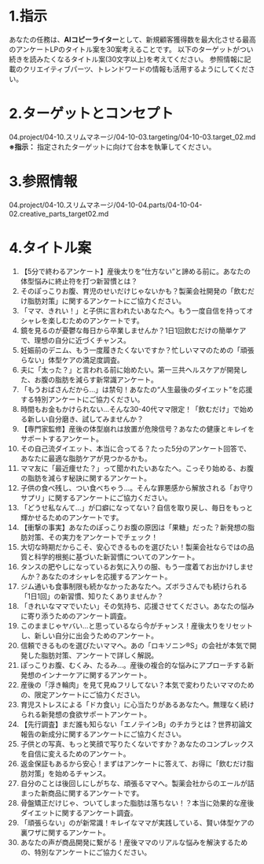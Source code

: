 # 1.指示
あなたの任務は、**AIコピーライター**として、新規顧客獲得数を最大化させる最高のアンケートLPのタイトル案を30案考えることです。
以下のターゲットがつい続きを読みたくなるタイトル案(30文字以上)を考えてください。
参照情報に記載のクリエイティブパーツ、トレンドワードの情報も活用するようにしてください。

# 2.ターゲットとコンセプト

04.project/04-10.スリムマネージ/04-10-03.targeting/04-10-03.target_02.md 
**※指示：** 指定されたターゲットに向けて台本を執筆してください。

# 3.参照情報

04.project/04-10.スリムマネージ/04-10-04.parts/04-10-04-02.creative_parts_target02.md 

# 4.タイトル案
1.  【5分で終わるアンケート】産後太りを“仕方ない”と諦める前に。あなたの体型悩みに終止符を打つ新習慣とは？
2.  そのぽっこりお腹、育児のせいだけじゃないかも？製薬会社開発の「飲むだけ脂肪対策」に関するアンケートにご協力ください。
3.  「ママ、きれい！」と子供に言われたいあなたへ。もう一度自信を持ってオシャレを楽しむためのアンケートです。
4.  鏡を見るのが憂鬱な毎日から卒業しませんか？1日1回飲むだけの簡単ケアで、理想の自分に近づくチャンス。
5.  妊娠前のデニム、もう一度履きたくないですか？忙しいママのための「頑張らない」体型ケアの満足度調査。
6.  夫に「太った？」と言われる前に始めたい。第一三共ヘルスケアが開発した、お腹の脂肪を減らす新常識アンケート。
7.  「もうおばさんだから…」は禁句！あなたの“人生最後のダイエット”を応援する特別アンケートにご協力ください。
8.  時間もお金もかけられない…そんな30-40代ママ限定！「飲むだけ」で始める新しい自分磨き、試してみませんか？
9.  【専門家監修】産後の体型崩れは放置が危険信号？あなたの健康とキレイをサポートするアンケート。
10. その自己流ダイエット、本当に合ってる？たった5分のアンケート回答で、あなたに最適な脂肪ケアが見つかるかも。
11. ママ友に「最近痩せた？」って聞かれたいあなたへ。こっそり始める、お腹の脂肪を減らす秘訣に関するアンケート。
12. 子供の食べ残し、つい食べちゃう…。そんな罪悪感から解放される「お守りサプリ」に関するアンケートにご協力ください。
13. 「どうせ私なんて…」が口癖になってない？自信を取り戻し、毎日をもっと輝かせるためのアンケートです。
14. 【衝撃の事実】あなたのぽっこりお腹の原因は「果糖」だった？新発想の脂肪対策、その実力をアンケートでチェック！
15. 大切な時期だからこそ、安心できるものを選びたい！製薬会社ならではの品質と科学的根拠に基づいた新習慣についてのアンケート。
16. タンスの肥やしになっているお気に入りの服、もう一度着てお出かけしませんか？あなたのオシャレを応援するアンケート。
17. ジム通いも食事制限も続かなかったあなたへ。ズボラさんでも続けられる「1日1回」の新習慣、知りたくありませんか？
18. 「きれいなママでいたい」その気持ち、応援させてください。あなたの悩みに寄り添うためのアンケート調査。
19. このままじゃヤバい…と思っているなら今がチャンス！産後太りをリセットし、新しい自分に出会うためのアンケート。
20. 信頼できるものを選びたいママへ。あの「ロキソニン®S」の会社が本気で開発した脂肪対策、アンケートで詳しく解説。
21. ぽっこりお腹、むくみ、たるみ…。産後の複合的な悩みにアプローチする新発想のインナーケアに関するアンケート。
22. 産後の「浮き輪肉」を見て見ぬフリしてない？本気で変わりたいママのための、限定アンケートにご協力ください。
23. 育児ストレスによる「ドカ食い」に心当たりがあるあなたへ。無理なく続けられる新発想の食欲サポートアンケート。
24. 【先行調査】まだ誰も知らない「エノテインB」のチカラとは？世界初論文報告の新成分に関するアンケートにご協力ください。
25. 子供との写真、もっと笑顔で写りたくないですか？あなたのコンプレックスを自信に変えるためのアンケート。
26. 返金保証もあるから安心！まずはアンケートに答えて、お得に「飲むだけ脂肪対策」を始めるチャンス。
27. 自分のことは後回しにしがちな、頑張るママへ。製薬会社からのエールが詰まった新商品に関するアンケートです。
28. 骨盤矯正だけじゃ、ついてしまった脂肪は落ちない！？本当に効果的な産後ダイエットに関するアンケート調査。
29. 「頑張らない」のが新常識！キレイなママが実践している、賢い体型ケアの裏ワザに関するアンケート。
30. あなたの声が商品開発に繋がる！産後ママのリアルな悩みを解決するための、特別なアンケートにご協力ください。
